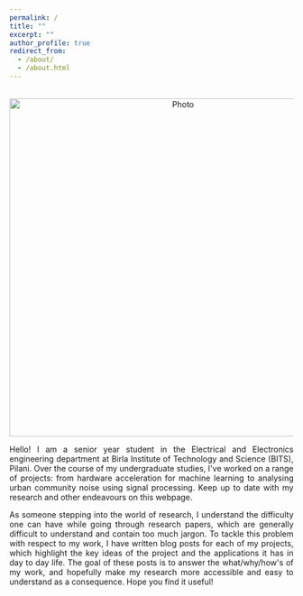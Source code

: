 ```yaml
---
permalink: /
title: ""
excerpt: ""
author_profile: true
redirect_from: 
  - /about/
  - /about.html
---
```

<p align="center">
  <img src="https://akulmalhotra.github.io/files/website.jpeg?raw=true" alt="Photo" style="width: 600px;"/> 
</p>

<p style='text-align: justify;'>
Hello! I am a senior year student in the Electrical and Electronics engineering department at Birla Institute of Technology and Science (BITS), Pilani.  Over the course of my undergraduate studies, I've worked on a range of projects: from hardware acceleration for machine learning to analysing urban community noise using signal processing. Keep up to date with my research and other endeavours on this webpage. </p>

<p style='text-align: justify;'>
As someone stepping into the world of research, I understand the difficulty one can have while going through research papers, which are generally difficult to understand and contain too much jargon. To tackle this problem with respect to my work, I have written blog posts for each of my projects, which highlight the key ideas of the project and the applications it has in day to day life. The goal of these posts is to answer the what/why/how's of my work, and hopefully make my research more accessible and easy to understand as a consequence. Hope you find it useful! </p>
 

